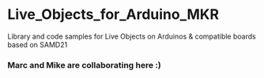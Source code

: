# Live_Objects_for_Arduino_MKR
Library and code samples for Live Objects on Arduinos &amp; compatible boards based on SAMD21

### Marc and Mike are collaborating here :) 
